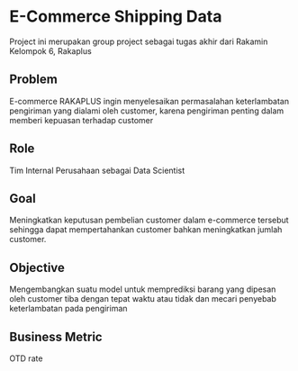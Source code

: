 # E-Commerce Shipping Data
Project ini merupakan group project sebagai tugas akhir dari Rakamin
Kelompok 6, Rakaplus

## Problem
E-commerce RAKAPLUS ingin menyelesaikan permasalahan keterlambatan pengiriman yang dialami oleh customer, karena pengiriman penting dalam memberi kepuasan terhadap customer

## Role
Tim Internal Perusahaan sebagai Data Scientist

## Goal
Meningkatkan keputusan pembelian customer dalam e-commerce tersebut sehingga dapat mempertahankan customer bahkan meningkatkan jumlah customer.

## Objective
Mengembangkan suatu model untuk memprediksi barang yang dipesan oleh customer tiba dengan tepat waktu atau tidak dan mecari penyebab keterlambatan pada pengiriman

## Business Metric
OTD rate
